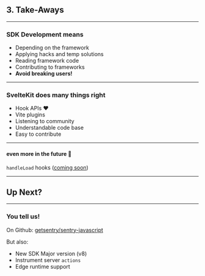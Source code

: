 ## 3. Take-Aways

---

### SDK Development means

- Depending on the framework
- Applying hacks and temp solutions
- Reading framework code
- Contributing to frameworks
- **Avoid breaking users!**

---

### SvelteKit does many things right

- Hook APIs ❤️
- Vite plugins
- Listening to community
- Understandable code base
- Easy to contribute

---

#### even more in the future 👀

`handleLoad` hooks ([coming soon](https://github.com/sveltejs/kit/pull/11313))


---
<!-- .slide: data-visibility="hidden" -->
## Up Next?

---
<!-- .slide: data-visibility="hidden" -->
### You tell us!

On Github: [getsentry/sentry-javascript](https://github.com/getsentry/sentry-javascript)

But also:

- New SDK Major version (v8)
- Instrument server `actions`
- Edge runtime support